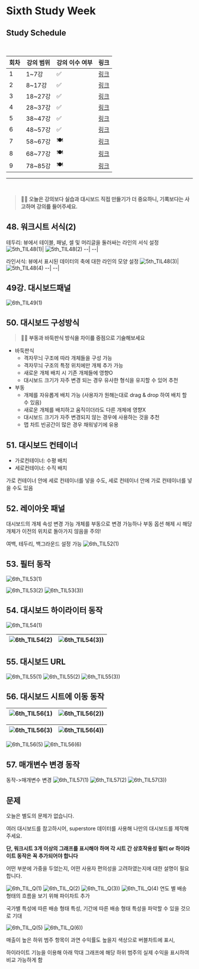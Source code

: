 # Sixth Study Week


## Study Schedule
<br>

| 회차 | 강의 범위   | 강의 이수 여부 | 링크                                                                                                     |
|------|-------------|----------------|--------------------------------------------------------------------------------------------------------|
| 1    | 1~7강       | ✅              | [링크](https://www.youtube.com/watch?v=AXkaUrJs-Ko&list=PL87tgIIryGsa5vdz6MsaOEF8PK-YqK3fz&index=84)    |
| 2    | 8~17강      | ✅              | [링크](https://www.youtube.com/watch?v=AXkaUrJs-Ko&list=PL87tgIIryGsa5vdz6MsaOEF8PK-YqK3fz&index=75)    |
| 3    | 18~27강     | ✅              | [링크](https://www.youtube.com/watch?v=AXkaUrJs-Ko&list=PL87tgIIryGsa5vdz6MsaOEF8PK-YqK3fz&index=65)    |
| 4    | 28~37강     | ✅              | [링크](https://www.youtube.com/watch?v=e6J0Ljd6h44&list=PL87tgIIryGsa5vdz6MsaOEF8PK-YqK3fz&index=55)    |
| 5    | 38~47강     | ✅              | [링크](https://www.youtube.com/watch?v=AXkaUrJs-Ko&list=PL87tgIIryGsa5vdz6MsaOEF8PK-YqK3fz&index=45)    |
| 6    | 48~57강     | ✅              | [링크](https://www.youtube.com/watch?v=AXkaUrJs-Ko&list=PL87tgIIryGsa5vdz6MsaOEF8PK-YqK3fz&index=35)    |
| 7    | 58~67강     | 🍽️             | [링크](https://www.youtube.com/watch?v=AXkaUrJs-Ko&list=PL87tgIIryGsa5vdz6MsaOEF8PK-YqK3fz&index=25)    |
| 8    | 68~77강     | 🍽️             | [링크](https://www.youtube.com/watch?v=AXkaUrJs-Ko&list=PL87tgIIryGsa5vdz6MsaOEF8PK-YqK3fz&index=15)    |
| 9    | 78~85강     | 🍽️             | [링크](https://www.youtube.com/watch?v=AXkaUrJs-Ko&list=PL87tgIIryGsa5vdz6MsaOEF8PK-YqK3fz&index=5)     |
---

<br/>
<!-- 여기까진 그대로 둬 주세요-->

> **🧞‍♀️ 오늘은 강의보다 실습과 대시보드 직접 만들기가 더 중요하니, 기록보다는 사고하며 강의를 들어주세요.**

## 48. 워크시트 서식(2)

<!-- 워크시트에 관해 본 강의에서 알게 된 점을 적어주세요 -->
테두리: 뷰에서 테이블, 패널, 셀 및 머리글을 둘러싸는 라인의 서식 설정
![5th_TIL48(1)](./img/5th_TIL48(1).png)| ![5th_TIL48(2)](./img/5th_TIL48(2).png)
--| --|

라인서식: 뷰에서 표시된 데이터의 축에 대한 라인의 모양 설정
![5th_TIL48(3)](./img/5th_TIL48(3).png)| ![5th_TIL48(4)](./img/5th_TIL48(4).png)
--| --|


## 49강. 대시보드패널

<!-- 대시보드패널 강의에서 알게 된 점을 적어주세요. -->
![6th_TIL49(1)](./img/6th_TIL49(1).png)

## 50. 대시보드 구성방식

<!-- 알게 된 점을 적고, 아래 질문에 답해보세요 :) -->

> **🧞‍♀️ 부동과 바둑판식 방식을 차이를 중점으로 기술해보세요**
- 바둑판식
    - 격자무늬 구조에 따라 개체들을 구성 가능
    - 격자무늬 구조의 특정 위치에만 개체 추가 가능
    - 새로운 개체 배치 시 기존 개체들에 영향O
    - 대시보드 크기가 자주 변경 되는 경우 유사한 형식을 유지할 수 있어 추천
- 부동
    - 개체를 자유롭게 배치 가능 (사용자가 원해는대로 drag & drop 하여 배치 할 수 있음)
    - 새로운 개체를 배치하고 움직이더라도 다른 개체에 영향X
    - 대시보드 크기가 자주 변경되지 않는 경우에 사용하는 것을 추천
    - 맵 차트 빈공간이 많은 경우 채워넣기에 유용

## 51. 대시보드 컨테이너
- 가로컨테이너: 수평 배치
- 세로컨테이너: 수직 배치

가로 컨테이너 안에 세로 컨테이너를 넣을 수도, 세로 컨테이너 안에 가로 컨테이너를 넣을 수도 있음


## 52. 레이아웃 패널
대시보드의 개체 속성 변경 가능
개체를 부동으로 변경 가능하나 부동 옵션 해제 시 해당 개체가 이전의 위치로 돌아가지 않음을 주의!

여백, 테두리, 백그라운드 설정 가능
![6th_TIL52(1)](./img/6th_TIL52(1).png)

## 53. 필터 동작

<!-- 필터 동작에 대해 알게 된 점을 적어주세요 -->
![6th_TIL53(1)](./img/6th_TIL53(1).png)

![6th_TIL53(2)](./img/6th_TIL53(2).png)
![6th_TIL53(3))](./img/6th_TIL53(3).png)
## 54. 대시보드 하이라이터 동작

<!-- 하이라이터에 대해 알게 된 점을 적어주세요 -->
![6th_TIL54(1)](./img/6th_TIL54(1).png)

![6th_TIL54(2)](./img/6th_TIL54(2).png) | ![6th_TIL54(3))](./img/6th_TIL54(3).png)
--|--|

## 55. 대시보드 URL

<!-- URL에 대해 알게 된 점을 적어주세요 -->
![6th_TIL55(1)](./img/6th_TIL55(1).png)
![6th_TIL55(2)](./img/6th_TIL55(2).png)
![6th_TIL55(3))](./img/6th_TIL55(3).png)

## 56. 대시보드 시트에 이동 동작

<!-- 대시보드 시트에 이동에 대해 알게 된 점을 적어주세요!-->
![6th_TIL56(1)](./img/6th_TIL56(1).png) | ![6th_TIL56(2))](./img/6th_TIL56(2).png)
--|--|

![6th_TIL56(3)](./img/6th_TIL56(3).png) | ![6th_TIL56(4))](./img/6th_TIL56(4).png)
--|--|

![6th_TIL56(5)](./img/6th_TIL56(5).png)
![6th_TIL56(6)](./img/6th_TIL56(6).png)

## 57. 매개변수 변경 동작

<!-- 매개변수 변경 동작에 대해 알게 된 점을 적어주세요!-->
동작->매개변수 변경
![6th_TIL57(1)](./img/6th_TIL57(1).png)
![6th_TIL57(2)](./img/6th_TIL57(2).png)
![6th_TIL57(3))](./img/6th_TIL57(3).png)

## 문제

오늘은 별도의 문제가 없습니다. 

여러 대시보드를 참고하시어, superstore 데이터를 사용해 나만의 대시보드를 제작해주세요.

**단, 워크시트 3개 이상의 그래프를 표시해야 하며 각 시트 간 상호작용성 필터 or 하이라이트 동작은 꼭 추가되어야 합니다**

어떤 부분에 가중을 두었는지, 어떤 사용자 편의성을 고려하였는지에 대한 설명이 필요합니다.

![6th_TIL_Q(1)](./img/6th_TIL_Q(1).png)
![6th_TIL_Q(2)](./img/6th_TIL_Q(2).png)
![6th_TIL_Q(3))](./img/6th_TIL_Q(3).png)
![6th_TIL_Q(4)](./img/6th_TIL_Q(4).png)
연도 별 배송 형태의 흐름을 보기 위해 파이차트 추가

국가별 특성에 따른 배송 형태 특성, 기간에 따른 배송 형태 특성을 파악할 수 있을 것으로 기대

![6th_TIL_Q(5)](./img/6th_TIL_Q(5).png)
![6th_TIL_Q(6))](./img/6th_TIL_Q(6).png)

매출이 높은 하위 범주 항목이 과연 수익률도 높을지 색상으로 버블차트에 표시,

하이라이트 기능을 이용해 아래 막대 그래프에 해당 하위 범주의 실제 수익을 표시하여 비교 가능하게 함

